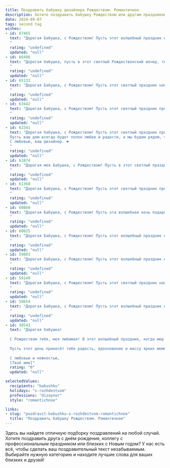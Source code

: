 ```yaml
---
title: Поздравить бабушку дизайнера Рождеством. Романтичное
description: Хотите поздравить бабушку Рождеством или другим праздником? Наш ИИ создаст незабываемое поздравление, а вы обязательно выделитесь среди других.  
date: 2024-09-07
tags: second tag
wishes:
- id: 67465
  text: "Дорогая Бабушка, с Рождеством! Пусть этот волшебный праздник наполнит Ваш дом теплом, любовью и сиянием праздничных огней. Пусть Ваш талант дизайнера приносит Вам радость и вдохновение, а душа остаётся молодой и прекрасной, как рождественская елка, украшенная своими руками.
  "
  rating: "undefined"
  updated: "null"
- id: 66486
  text: "Дорогая бабушка, пусть в этот светлый Рождественский вечер, тихий шепот снега на окнах и тепло очага напомнят Вам о красоте и гармонии. Пусть Ваши дизайнерские идеи, как искрящиеся звезды, озаряют мир красотой, а душа сохранит теплоту и нежность этого волшебного праздника.
  "
  rating: "undefined"
  updated: "null"
- id: 65133
  text: "Дорогая Бабушка, с Рождеством! Пусть этот светлый праздник наполнит ваш дом теплом, любовью и вдохновением, как ваши талантливые руки наполняют мир красотой. Пусть в этом году ваш дизайнерский талант  раскроется с новой силой, и вы воплотите в жизнь самые яркие идеи!
  "
  rating: "undefined"
  updated: "null"
- id: 63442
  text: "Дорогая Бабушка, с Рождеством! Пусть этот светлый праздник принесет тебе море тепла, любви и радости. Пусть твоя душа будет полна вдохновения, а сердце – покойным и счастливым. Желаю тебе крепкого здоровья, долголетия и творческих успехов в твоей любимой профессии дизайнера!
  "
  rating: "undefined"
  updated: "null"
- id: 62341
  text: "Дорогая бабушка, с Рождеством! Пусть этот светлый праздник принесет в вашу жизнь тепло, уют и праздничное настроение.
  Пусть ваш дом всегда будет полон любви и радости, а мы будем рядом, чтобы дарить вам свою заботу и нежность.
  С любовью, ваш дизайнер. ❤️
  "
  rating: "undefined"
  updated: "null"
- id: 61874
  text: "Дорогая моя Бабушка, с Рождеством! Пусть в этот светлый праздник в Вашей душе воцарится покой, а сердце наполнится любовью и радостью. Пусть каждая минута этого дня будет соткана из волшебных моментов и окутана ароматом праздничного торжества. Пусть в Новом году Ваши творческие идеи, как дизайнера, продолжают вдохновлять всех вокруг, а жизнь будет наполнена яркими красками и счастьем!
  "
  rating: "undefined"
  updated: "null"
- id: 61368
  text: "Дорогая Бабушка, с Рождеством! Пусть этот светлый праздник принесет в твою жизнь тепло, уют и волшебство. Твоя дизайнерская душа, наполненная красотой и вдохновением, пусть и в этом году создаст уютную и праздничную атмосферу в твоем доме. Желаю тебе крепкого здоровья, семейного счастья и бесконечного вдохновения!
  "
  rating: "undefined"
  updated: "null"
- id: 60860
  text: "Дорогая Бабушка, с Рождеством! Пусть эта волшебная ночь подарит тебе тепло и уют, а Новый год принесет вдохновение и новые творческие идеи для твоих замечательных дизайнерских творений.
  "
  rating: "undefined"
  updated: "null"
- id: 60025
  text: "Дорогая Бабушка, с Рождеством! Пусть этот волшебный праздник принесет тебе уют, любовь и тепло, как твоя творческая душа наполняет мир красотой. Пусть твои дизайнерские идеи продолжат радовать нас, а жизнь будет полна вдохновения и ярких красок! 🎨🎄💖
  "
  rating: "undefined"
  updated: "null"
- id: 59803
  text: "Дорогая Бабушка, с Рождеством! Пусть этот волшебный праздник наполнит твой дом теплом, любовью и праздничным настроением. Пусть твоя душа, подобно твоим дизайнерским творениям, сияет красотой и гармонией. Желаю тебе крепкого здоровья, радости и исполнения всех желаний!
  "
  rating: "undefined"
  updated: "null"
- id: 59149
  text: "Дорогая Бабушка, с Рождеством! Пусть этот светлый праздник наполнит Ваш дом теплом, уютом и радостью. Желаю Вам крепкого здоровья, вдохновения и творческих успехов в Вашем дизайнерском деле. Пусть каждый день будет наполнен красотой и гармонией, как Ваши чудесные работы.
  "
  rating: "undefined"
  updated: "null"
- id: 58654
  text: "Дорогая Бабушка, с Рождеством! Пусть этот волшебный праздник наполнит твою жизнь яркими красками, как твоих любимых дизайнерских проектов, и подарит тебе уют и тепло семейного очага.
  "
  rating: "undefined"
  updated: "null"
- id: 38543
  text: "Дорогая бабушка!
  
  С Рождеством тебя, моя любимая! В этот волшебный праздник, когда мир окружён светом и теплом, я хочу поздравить тебя с тем, что ты есть в моей жизни. Ты — словно настоящий дизайнер, творящий красоту и уют в нашем доме и в наших сердцах.
  
  Пусть этот день принесёт тебе радость, вдохновение и массу ярких моментов. Желаю, чтобы каждый миг был наполнен любовью, как ты наполняешь свои работы душой. Пусть мечты продолжают сбываться, а счастье будет с тобой всегда, как светлая звезда на рождественском небе.
  
  С любовью и нежностью,
  [Твоё имя]"
  rating: "0"
  updated: "null"

selectedValues:
  recipients: "babushku"
  holidays: "s-rozhdestvom"
  professions: "dizayner"
  style: "romantichnoe"

links:
- slug: "pozdravit-babushku-s-rozhdestvom-romantichnoe"
  title: "Поздравить бабушку Рождеством. Романтичное"
---
```


Здесь вы найдете отличную подборку поздравлений на любой случай. 
Хотите поздравить друга с днём рождения, коллегу с профессиональным праздником или близких с Новым годом? У нас есть всё, чтобы сделать ваш поздравительный текст незабываемым. Выбирайте нужную категорию и находите лучшие слова для ваших близких и друзей!
